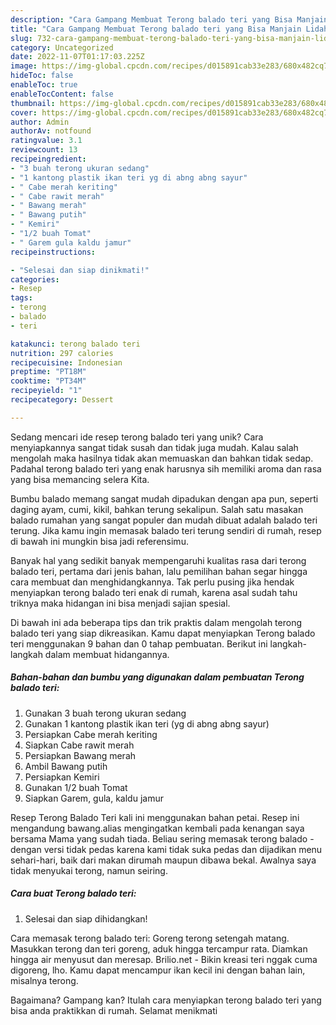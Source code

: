 ```yaml
---
description: "Cara Gampang Membuat Terong balado teri yang Bisa Manjain Lidah"
title: "Cara Gampang Membuat Terong balado teri yang Bisa Manjain Lidah"
slug: 732-cara-gampang-membuat-terong-balado-teri-yang-bisa-manjain-lidah
category: Uncategorized
date: 2022-11-07T01:17:03.225Z
image: https://img-global.cpcdn.com/recipes/d015891cab33e283/680x482cq70/terong-balado-teri-foto-resep-utama.jpg
hideToc: false
enableToc: true
enableTocContent: false
thumbnail: https://img-global.cpcdn.com/recipes/d015891cab33e283/680x482cq70/terong-balado-teri-foto-resep-utama.jpg
cover: https://img-global.cpcdn.com/recipes/d015891cab33e283/680x482cq70/terong-balado-teri-foto-resep-utama.jpg
author: Admin
authorAv: notfound
ratingvalue: 3.1
reviewcount: 13
recipeingredient:
- "3 buah terong ukuran sedang"
- "1 kantong plastik ikan teri yg di abng abng sayur"
- " Cabe merah keriting"
- " Cabe rawit merah"
- " Bawang merah"
- " Bawang putih"
- " Kemiri"
- "1/2 buah Tomat"
- " Garem gula kaldu jamur"
recipeinstructions:

- "Selesai dan siap dinikmati!"
categories:
- Resep
tags:
- terong
- balado
- teri

katakunci: terong balado teri 
nutrition: 297 calories
recipecuisine: Indonesian
preptime: "PT18M"
cooktime: "PT34M"
recipeyield: "1"
recipecategory: Dessert

---
```





Sedang mencari ide resep terong balado teri yang unik? Cara menyiapkannya sangat tidak susah dan tidak juga mudah. Kalau salah mengolah maka hasilnya tidak akan memuaskan dan bahkan tidak sedap. Padahal terong balado teri yang enak harusnya sih memiliki aroma dan rasa yang bisa memancing selera Kita.





Bumbu balado memang sangat mudah dipadukan dengan apa pun, seperti daging ayam, cumi, kikil, bahkan terung sekalipun. Salah satu masakan balado rumahan yang sangat populer dan mudah dibuat adalah balado teri terung. Jika kamu ingin memasak balado teri terung sendiri di rumah, resep di bawah ini mungkin bisa jadi referensimu.

Banyak hal yang sedikit banyak mempengaruhi kualitas rasa dari terong balado teri, pertama dari jenis bahan, lalu pemilihan bahan segar hingga cara membuat dan menghidangkannya. Tak perlu pusing jika hendak menyiapkan terong balado teri enak di rumah, karena asal sudah tahu triknya maka hidangan ini bisa menjadi sajian spesial.






Di bawah ini ada beberapa tips dan trik praktis dalam mengolah terong balado teri yang siap dikreasikan. Kamu dapat menyiapkan Terong balado teri menggunakan 9 bahan dan 0 tahap pembuatan. Berikut ini langkah-langkah dalam membuat hidangannya.

<!--inarticleads1-->

##### Bahan-bahan dan bumbu yang digunakan dalam pembuatan Terong balado teri:

1. Gunakan 3 buah terong ukuran sedang
1. Gunakan 1 kantong plastik ikan teri (yg di abng abng sayur)
1. Persiapkan  Cabe merah keriting
1. Siapkan  Cabe rawit merah
1. Persiapkan  Bawang merah
1. Ambil  Bawang putih
1. Persiapkan  Kemiri
1. Gunakan 1/2 buah Tomat
1. Siapkan  Garem, gula, kaldu jamur


Resep Terong Balado Teri kali ini menggunakan bahan petai. Resep ini mengandung bawang.alias mengingatkan kembali pada kenangan saya bersama Mama yang sudah tiada. Beliau sering memasak terong balado - dengan versi tidak pedas karena kami tidak suka pedas dan dijadikan menu sehari-hari, baik dari makan dirumah maupun dibawa bekal. Awalnya saya tidak menyukai terong, namun seiring. 

<!--inarticleads2-->

##### Cara buat Terong balado teri:


1. Selesai dan siap dihidangkan!

Cara memasak terong balado teri: Goreng terong setengah matang. Masukkan terong dan teri goreng, aduk hingga tercampur rata. Diamkan hingga air menyusut dan meresap. Brilio.net - Bikin kreasi teri nggak cuma digoreng, lho. Kamu dapat mencampur ikan kecil ini dengan bahan lain, misalnya terong. 

Bagaimana? Gampang kan? Itulah cara menyiapkan terong balado teri yang bisa anda praktikkan di rumah. Selamat menikmati
